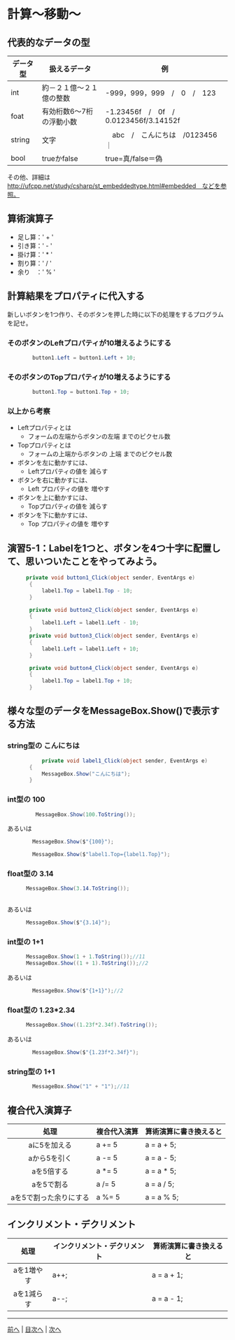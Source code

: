 # 計算～移動～

## 代表的なデータの型

|データ型|扱えるデータ|例|
|-------|-----------|--|
|int    | 約－２１億～２１億の整数  | -999，999，999　/　0　/　123  |  
|foat   | 有効桁数6～7桁の浮動小数  |-1.23456f　/　0f　/　0.0123456f/3.14152f  |
|string | 文字 |　abc　/　こんにちは　/0123456｜
|bool   | trueかfalse | true=真/false＝偽 |

その他、詳細は http://ufcpp.net/study/csharp/st_embeddedtype.html#embedded　などを参照。

## 算術演算子

- 足し算：' + '
- 引き算：' - '
- 掛け算：' * '
- 割り算：' / '
- 余り　：' % '

## 計算結果をプロパティに代入する

新しいボタンを1つ作り、そのボタンを押した時に以下の処理をするプログラムを記せ。

### そのボタンのLeftプロパティが10増えるようにする

```cs
        button1.Left = button1.Left + 10;
```

### そのボタンのTopプロパティが10増えるようにする

```cs
        button1.Top = button1.Top + 10; 
```

### 以上から考察

- Leftプロパティとは
  - フォームの左端からボタンの左端 までのピクセル数
- Topプロパティとは
  - フォームの上端からボタンの 上端 までのピクセル数
- ボタンを左に動かすには、
  - Leftプロパティの値を 減らす
- ボタンを右に動かすには、
  - Left プロパティの値を 増やす
- ボタンを上に動かすには、
  - Topプロパティの値を 減らす
- ボタンを下に動かすには、
  - Top プロパティの値を 増やす

## 演習5-1：Labelを1つと、ボタンを4つ十字に配置して、思いついたことをやってみよう。

```cs
　　　 private void button1_Click(object sender, EventArgs e)
       {
           label1.Top = label1.Top - 10;
       }

       private void button2_Click(object sender, EventArgs e)
       {
           label1.Left = label1.Left - 10;
       }
       private void button3_Click(object sender, EventArgs e)
       {
           label1.Left = label1.Left + 10;
       }

       private void button4_Click(object sender, EventArgs e)
       {
           label1.Top = label1.Top + 10;
       }
```

## 様々な型のデータをMessageBox.Show()で表示する方法

### string型の こんにちは

```cs
           private void label1_Click(object sender, EventArgs e)
       {
           MessageBox.Show("こんにちは");
       }
```

### int型の 100

```cs
         MessageBox.Show(100.ToString());
```

あるいは

```cs
        MessageBox.Show($"{100}");

        MessageBox.Show($"label1.Top={label1.Top}");
```

### float型の 3.14

```cs
      MessageBox.Show(3.14.ToString());
      
```

あるいは

```cs
      MessageBox.Show($"{3.14}");
```

### int型の 1+1

```cs
      MessageBox.Show(1 + 1.ToString());//11
      MessageBox.Show((1 + 1).ToString());//2
```

あるいは

```cs
        MessageBox.Show($"{1+1}");//2
```

### float型の 1.23*2.34

```cs
      MessageBox.Show((1.23f*2.34f).ToString());
```

あるいは

```cs
        MessageBox.Show($"{1.23f*2.34f}");
```

### string型の 1+1

```cs
        MessageBox.Show("1" + "1");//11
```

## 複合代入演算子

|処理                   |複合代入演算|算術演算に書き換えると|
|:---------------------:|:----------|:-----------------|
|aに5を加える           |      a += 5          |a = a + 5;         |
|aから5を引く           |      a -= 5      |a = a - 5;         |
|aを5倍する             |      a *= 5  |a = a * 5;         |
|aを5で割る             |       a /= 5    |a = a / 5;         |
|aを5で割った余りにする   |      a %= 5     |a = a % 5;         |

## インクリメント・デクリメント

|処理      |インクリメント・デクリメント|算術演算に書き換えると|
|:-------:|--------------------------|----------------------|
|aを1増やす|         a++;                |a = a + 1;            |		
|aを1減らす|	         a--;            |a = a - 1;            |

---

[前へ](04.md) | [目次へ](README.md#%E7%9B%AE%E6%AC%A1) | [次へ](06.md)

